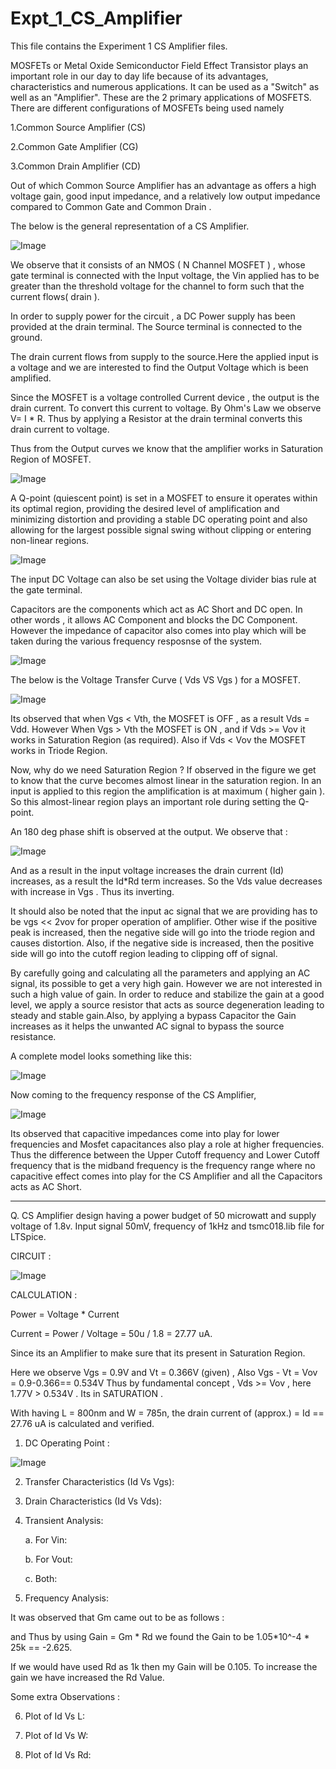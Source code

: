 # Expt_1_CS_Amplifier
This file contains the Experiment 1 CS Amplifier files.

MOSFETs or Metal Oxide Semiconductor Field Effect Transistor plays an important role in our day to day life because of its advantages, characteristics and numerous applications.
It can be used as a "Switch" as well as an "Amplifier". These are the 2 primary applications of MOSFETS.
There are different configurations of MOSFETs being used namely 

1.Common Source Amplifier (CS)

2.Common Gate Amplifier   (CG)

3.Common Drain Amplifier  (CD)

Out of which Common Source Amplifier has an advantage as offers a high voltage gain, good input impedance, and a relatively low output impedance compared to Common Gate and Common  Drain .

The below is the general representation of a CS Amplifier.

![Image](https://github.com/user-attachments/assets/b4af6e83-4f0e-43cd-bf48-05dd4049256e)

We observe that it consists of an NMOS ( N Channel MOSFET ) , whose gate terminal is connected with the Input voltage, the Vin applied has to be greater than the threshold voltage for the channel to form such that the current flows( drain ).

In order to supply power for the circuit , a DC Power supply has been provided at the drain terminal. The Source terminal is connected to the ground.

The drain current flows from supply to the source.Here the applied input is a voltage and we are interested to find the Output Voltage which is been amplified.

Since the MOSFET is a voltage controlled Current device , the output is the drain current. To convert this current to voltage. By Ohm's Law we observe V= I * R. Thus by applying a Resistor at the drain terminal converts this drain current to voltage.

Thus from the Output curves we know that the amplifier works in Saturation Region of MOSFET.

![Image](https://github.com/user-attachments/assets/355e4f53-38ff-442c-b070-0b76902e7f58)

A Q-point (quiescent point) is set in a MOSFET to ensure it operates within its optimal region, providing the desired level of amplification and minimizing distortion and providing a stable DC operating point and also allowing for the largest possible signal swing without clipping or entering non-linear regions.

![Image](https://github.com/user-attachments/assets/0bafae23-8bdc-4ad5-834f-42f12564553e)

The input DC Voltage can also be set using the Voltage divider bias rule at the gate terminal.

Capacitors are the components which act as AC Short and DC open. In other words , it allows AC Component and blocks the DC Component. However the impedance of capacitor also comes into play which will be taken during the various frequency resposnse of the system.

![Image](https://github.com/user-attachments/assets/484075a9-8943-4d6b-8196-0f02e17bedb7)

The below is the Voltage Transfer Curve ( Vds VS Vgs ) for a MOSFET.

![Image](https://github.com/user-attachments/assets/c12fe0eb-9a8f-4560-8c02-c3bfd965241b)

Its observed that when Vgs < Vth, the MOSFET is OFF , as a result Vds = Vdd. However When Vgs > Vth the MOSFET is ON , and if Vds >= Vov it works in Saturation Region (as required). Also if Vds < Vov the MOSFET works in Triode Region.

Now, why do we need Saturation Region ? If observed in the figure we get to know that the curve becomes almost linear in the saturation region. In an input is applied to this region the amplification is at maximum ( higher gain ). So this almost-linear region plays an important role during setting the Q-point.

An 180 deg phase shift is observed at the output. We observe that :

![Image](https://github.com/user-attachments/assets/fc3c815f-4119-42ac-bc6d-d4a869e4f8e5)

And as a result in the input voltage increases the drain current (Id) increases, as a result the Id*Rd term increases. So the Vds value decreases with increase in Vgs . Thus its inverting.

It should also be noted that the input ac signal that we are providing has to be vgs << 2vov for proper operation of amplifier. Other wise if the positive peak is increased, then the negative side will go into the triode region and causes distortion. Also, if the negative side is increased, then the positive side will go into the cutoff region leading to clipping off of signal.

By carefully going and calculating all the parameters and applying an AC signal, its possible to get a very high gain. However we are not interested in such a high value of gain. In order to reduce and stabilize the gain at a good level, we apply a source resistor that acts as source degeneration leading to steady and stable gain.Also, by applying a bypass Capacitor the Gain increases as it helps the unwanted AC signal to bypass the source resistance.

A complete model looks something like this:

![Image](https://github.com/user-attachments/assets/1a555326-9883-4c21-87b3-d5b4f75c2e7b)

Now coming to the frequency response of the CS Amplifier,

![Image](https://github.com/user-attachments/assets/88a55736-efac-4362-9d47-7f62ad536e44)

Its observed that capacitive impedances come into play for lower frequencies and Mosfet capacitances also play a role at higher frequencies. Thus the difference between the Upper Cutoff frequency and Lower Cutoff frequency that is the midband frequency is the frequency range where no capacitive effect comes into play for the CS Amplifier and all the Capacitors acts as AC Short.

--------------------------------------------------------------------------------------------------------------------------------------------------------------------------------------------------------------
Q. CS Amplifier design  having a power budget of 50 microwatt and supply voltage of 1.8v. Input signal 50mV, frequency of 1kHz and tsmc018.lib file for LTSpice.

CIRCUIT :

![Image](https://github.com/user-attachments/assets/281e3033-c79c-49b7-b47e-9be41cd80bfe)


CALCULATION :

Power = Voltage * Current

Current = Power / Voltage = 50u / 1.8 = 27.77 uA.

Since its an Amplifier to make sure that its present in Saturation Region.

Here we observe Vgs = 0.9V and Vt = 0.366V (given) , Also Vgs - Vt = Vov = 0.9-0.366== 0.534V
Thus by fundamental concept , Vds >= Vov , here 1.77V > 0.534V . Its in SATURATION .

With having L = 800nm and W = 785n, the drain current of (approx.) = Id == 27.76 uA is calculated and verified.

1. DC Operating Point :

![Image](https://github.com/user-attachments/assets/e4a05b73-8d19-4aa1-98a6-ee215f6b239a)

2. Transfer Characteristics (Id Vs Vgs):


3. Drain Characteristics (Id Vs Vds):

4. Transient Analysis:

   a. For Vin:

   b. For Vout:

   c. Both:


5. Frequency Analysis:

   

It was observed that Gm came out to be as follows :


and Thus by using Gain = Gm * Rd we found the Gain to be 1.05*10^-4 * 25k == -2.625.

If we would have used Rd as 1k then my Gain will be 0.105. To increase the gain we have increased the Rd Value.

Some extra Observations :

6. Plot of Id Vs L:



7. Plot of Id Vs W:


8. Plot of Id Vs Rd:













